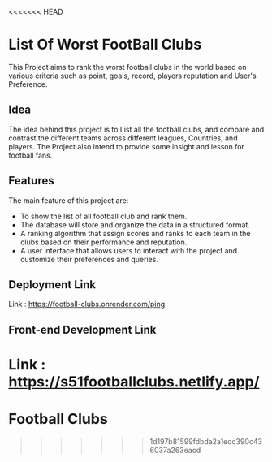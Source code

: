 <<<<<<< HEAD
# List Of Worst FootBall Clubs

This Project aims to rank the worst football clubs in the world based on various criteria such as point, goals, record, players reputation and User's Preference.

## Idea

The idea behind this project is to List all the football clubs, and compare and contrast the different teams across different leagues, Countries, and players. The Project also intend to provide some insight and lesson for football fans.

## Features

The main feature of this project are:

- To show the list of all football club and rank them.
- The database will store and organize the data in a structured format.
- A ranking algorithm that assign scores and ranks to each team in the clubs based on their performance and reputation.
- A user interface that allows users to interact with the project and customize their preferences and queries.

## Deployment Link

Link : https://football-clubs.onrender.com/ping

## Front-end Development Link

Link : https://s51footballclubs.netlify.app/
=======
# Football Clubs
>>>>>>> 1d197b81599fdbda2a1edc390c436037a263eacd
